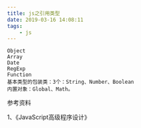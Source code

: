 ```yaml
---
title: js之引用类型
date: 2019-03-16 14:08:11
tags:
	- js
---
```






```
Object 
Array
Date
RegExp
Function
基本类型的包装类：3个：String、Number、Boolean
内置对象：Global、Math。
```



参考资料

1、《JavaScript高级程序设计》